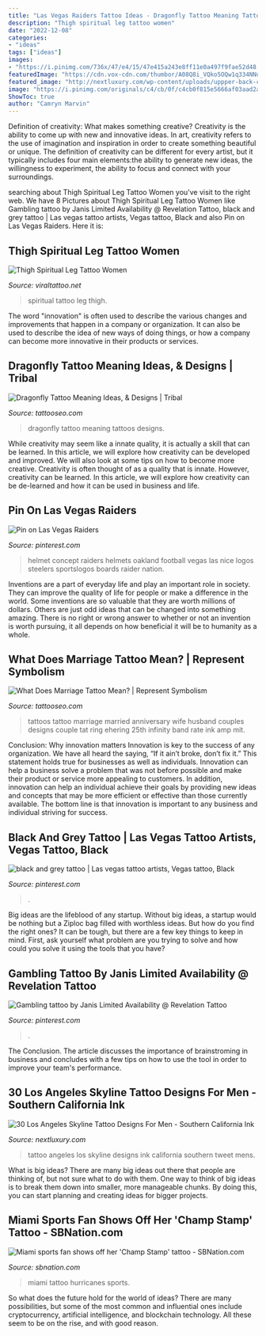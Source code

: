 ```yaml
---
title: "Las Vegas Raiders Tattoo Ideas - Dragonfly Tattoo Meaning Tattoos Designs"
description: "Thigh spiritual leg tattoo women"
date: "2022-12-08"
categories:
- "ideas"
tags: ["ideas"]
images:
- "https://i.pinimg.com/736x/47/e4/15/47e415a243e8ff11e0a497f9fae52d48.jpg"
featuredImage: "https://cdn.vox-cdn.com/thumbor/A08Q8i_VQko5OQw1q334NNuhhRE=/0x0:599x337/1600x900/cdn.vox-cdn.com/uploads/chorus_image/image/44410888/MiamiTattoos.0.0.jpg"
featured_image: "http://nextluxury.com/wp-content/uploads/uppper-back-cool-male-los-angeles-skyline-tattoo-designs.jpg"
image: "https://i.pinimg.com/originals/c4/cb/0f/c4cb0f815e5666af03aad2a24d792164.jpg"
ShowToc: true
author: "Camryn Marvin"
---
```



Definition of creativity: What makes something creative?
Creativity is the ability to come up with new and innovative ideas. In art, creativity refers to the use of imagination and inspiration in order to create something beautiful or unique. The definition of creativity can be different for every artist, but it typically includes four main elements:the ability to generate new ideas, the willingness to experiment, the ability to focus and connect with your surroundings.

	

		
searching about Thigh Spiritual Leg Tattoo Women you've visit to the right web. We have 8 Pictures about Thigh Spiritual Leg Tattoo Women like Gambling tattoo by Janis Limited Availability @ Revelation Tattoo, black and grey tattoo | Las vegas tattoo artists, Vegas tattoo, Black and also Pin on Las Vegas Raiders. Here it is:
		
    
## Thigh Spiritual Leg Tattoo Women

<img loading=lazy src="https://i.pinimg.com/originals/c4/cb/0f/c4cb0f815e5666af03aad2a24d792164.jpg" onerror="this.onerror=null;this.src='https://tse1.mm.bing.net/th?id=OIP.ij0QRBLnpCXYXZzRJNiRPwHaHa&amp;pid=15.1';" alt="Thigh Spiritual Leg Tattoo Women">

_Source: viraltattoo.net_

>spiritual tattoo leg thigh. 

	

The word "innovation" is often used to describe the various changes and improvements that happen in a company or organization. It can also be used to describe the idea of new ways of doing things, or how a company can become more innovative in their products or services.

    
## Dragonfly Tattoo Meaning Ideas, &amp; Designs | Tribal

<img loading=lazy src="https://www.tattooseo.com/wp-content/uploads/2014/11/Dragonfly-Tattoo-37.jpg" onerror="this.onerror=null;this.src='https://tse3.mm.bing.net/th?id=OIP.EefyvsCQnhYIYJck4BsJkAAAAA&amp;pid=15.1';" alt="Dragonfly Tattoo Meaning Ideas, &amp; Designs | Tribal">

_Source: tattooseo.com_

>dragonfly tattoo meaning tattoos designs. 

	

While creativity may seem like a innate quality, it is actually a skill that can be learned. In this article, we will explore how creativity can be developed and improved. We will also look at some tips on how to become more creative.
Creativity is often thought of as a quality that is innate. However, creativity can be learned. In this article, we will explore how creativity can be de-learned and how it can be used in business and life.

    
## Pin On Las Vegas Raiders

<img loading=lazy src="https://i.pinimg.com/736x/3b/75/ad/3b75ad843e148d9cdb963d70ae660cac--raider-nation-sports-logos.jpg" onerror="this.onerror=null;this.src='https://tse1.mm.bing.net/th?id=OIP.c3GC1LNaNjkNS3VYkGY1pQHaHa&amp;pid=15.1';" alt="Pin on Las Vegas Raiders">

_Source: pinterest.com_

>helmet concept raiders helmets oakland football vegas las nice logos steelers sportslogos boards raider nation. 

	

Inventions are a part of everyday life and play an important role in society. They can improve the quality of life for people or make a difference in the world. Some inventions are so valuable that they are worth millions of dollars. Others are just odd ideas that can be changed into something amazing. There is no right or wrong answer to whether or not an invention is worth pursuing, it all depends on how beneficial it will be to humanity as a whole.

    
## What Does Marriage Tattoo Mean? | Represent Symbolism

<img loading=lazy src="https://www.tattooseo.com/wp-content/uploads/2016/10/Marriage-Tattoos-18.jpg" onerror="this.onerror=null;this.src='https://tse2.mm.bing.net/th?id=OIP.XuTa6sEcPsu4D_o-Y4sxGgHaFj&amp;pid=15.1';" alt="What Does Marriage Tattoo Mean? | Represent Symbolism">

_Source: tattooseo.com_

>tattoos tattoo marriage married anniversary wife husband couples designs couple tat ring ehering 25th infinity band rate ink amp mit. 

	

Conclusion: Why innovation matters
Innovation is key to the success of any organization. We have all heard the saying, “If it ain’t broke, don’t fix it.” This statement holds true for businesses as well as individuals. Innovation can help a business solve a problem that was not before possible and make their product or service more appealing to customers. In addition, innovation can help an individual achieve their goals by providing new ideas and concepts that may be more efficient or effective than those currently available. The bottom line is that innovation is important to any business and individual striving for success.

    
## Black And Grey Tattoo | Las Vegas Tattoo Artists, Vegas Tattoo, Black

<img loading=lazy src="https://i.pinimg.com/736x/47/e4/15/47e415a243e8ff11e0a497f9fae52d48.jpg" onerror="this.onerror=null;this.src='https://tse4.mm.bing.net/th?id=OIP.gzvNuyPrZ0oFynznz0HBkgHaKf&amp;pid=15.1';" alt="black and grey tattoo | Las vegas tattoo artists, Vegas tattoo, Black">

_Source: pinterest.com_

>. 

	

Big ideas are the lifeblood of any startup. Without big ideas, a startup would be nothing but a Ziploc bag filled with worthless ideas. But how do you find the right ones? It can be tough, but there are a few key things to keep in mind. First, ask yourself what problem are you trying to solve and how could you solve it using the tools that you have?

    
## Gambling Tattoo By Janis Limited Availability @ Revelation Tattoo

<img loading=lazy src="https://i.pinimg.com/736x/6d/7f/ea/6d7fea34ed9a57fb5e4aa27e8de70cd3.jpg" onerror="this.onerror=null;this.src='https://tse1.mm.bing.net/th?id=OIP.QIlxXplpiFo9FCOibvaQ9wHaJ4&amp;pid=15.1';" alt="Gambling tattoo by Janis Limited Availability @ Revelation Tattoo">

_Source: pinterest.com_

>. 

	

The Conclusion.
The article discusses the importance of brainstroming in business and concludes with a few tips on how to use the tool in order to improve your team's performance.

    
## 30 Los Angeles Skyline Tattoo Designs For Men - Southern California Ink

<img loading=lazy src="http://nextluxury.com/wp-content/uploads/uppper-back-cool-male-los-angeles-skyline-tattoo-designs.jpg" onerror="this.onerror=null;this.src='https://tse1.mm.bing.net/th?id=OIP.TB_pbN4jA5yUKjHmUaiauwHaHF&amp;pid=15.1';" alt="30 Los Angeles Skyline Tattoo Designs For Men - Southern California Ink">

_Source: nextluxury.com_

>tattoo angeles los skyline designs ink california southern tweet mens. 

	

What is big ideas?
There are many big ideas out there that people are thinking of, but not sure what to do with them. One way to think of big ideas is to break them down into smaller, more manageable chunks. By doing this, you can start planning and creating ideas for bigger projects.

    
## Miami Sports Fan Shows Off Her &#039;Champ Stamp&#039; Tattoo - SBNation.com

<img loading=lazy src="https://cdn.vox-cdn.com/thumbor/A08Q8i_VQko5OQw1q334NNuhhRE=/0x0:599x337/1600x900/cdn.vox-cdn.com/uploads/chorus_image/image/44410888/MiamiTattoos.0.0.jpg" onerror="this.onerror=null;this.src='https://tse4.mm.bing.net/th?id=OIP.gGQ4OU4qn_Bu4IPdTGhLCQHaEK&amp;pid=15.1';" alt="Miami sports fan shows off her &#039;Champ Stamp&#039; tattoo - SBNation.com">

_Source: sbnation.com_

>miami tattoo hurricanes sports. 

	

So what does the future hold for the world of ideas? There are many possibilities, but some of the most common and influential ones include cryptocurrency, artificial intelligence, and blockchain technology. All these seem to be on the rise, and with good reason.

